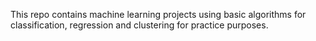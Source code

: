 This repo contains machine learning projects using basic algorithms for classification, regression and clustering for practice purposes.
